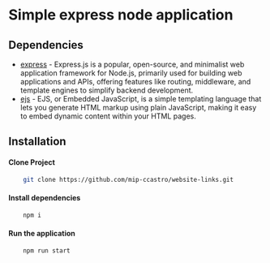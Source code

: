 # Simple express node application

## Dependencies
- [express](https://expressjs.com/) - Express.js is a popular, open-source, and minimalist web application framework for Node.js, primarily used for building web applications and APIs, offering features like routing, middleware, and template engines to simplify backend development.
- [ejs](https://ejs.co/) - EJS, or Embedded JavaScript, is a simple templating language that lets you generate HTML markup using plain JavaScript, making it easy to embed dynamic content within your HTML pages.

## Installation
#### Clone Project
```bash
    git clone https://github.com/mip-ccastro/website-links.git
```
#### Install dependencies
```bash
    npm i
```
#### Run the application
```bash
    npm run start
```
